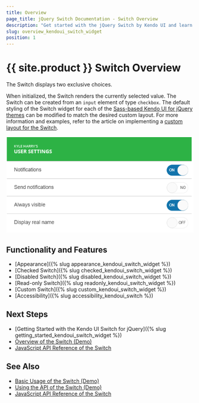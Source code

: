 ```yaml
---
title: Overview
page_title: jQuery Switch Documentation - Switch Overview
description: "Get started with the jQuery Switch by Kendo UI and learn how to create, initialize, and enable the widget."
slug: overview_kendoui_switch_widget
position: 1
---
```


# {{ site.product }} Switch Overview

The Switch displays two exclusive choices.

When initialized, the Switch renders the currently selected value. The Switch can be created from an `input` element of type `checkbox`. The default styling of the Switch widget for each of the [Sass-based Kendo UI for jQuery themes](https://docs.telerik.com/kendo-ui/styles-and-layout/sass-themes) can be modified to match the desired custom layout. For more information and examples, refer to the article on implementing a [custom layout for the Switch](https://github.com/telerik/kendo-themes/wiki/Change-the-Switch-Layout).

![Kendo UI for jQuery Switch Overview](switch-overview.png)

## Functionality and Features

* [Appearance]({% slug appearance_kendoui_switch_widget %})
* [Checked Switch]({% slug checked_kendoui_switch_widget %})
* [Disabled Switch]({% slug disabled_kendoui_switch_widget %})
* [Read-only Switch]({% slug readonly_kendoui_switch_widget %})
* [Custom Switch]({% slug custom_kendoui_switch_widget %})
* [Accessibility]({% slug accessibility_kendoui_switch %})

## Next Steps 

* [Getting Started with the Kendo UI Switch for jQuery]({% slug getting_started_kendoui_switch_widget %})
* [Overview of the Switch (Demo)](https://demos.telerik.com/kendo-ui/switch/index)
* [JavaScript API Reference of the Switch](/api/javascript/ui/switch)

## See Also

* [Basic Usage of the Switch (Demo)](https://demos.telerik.com/kendo-ui/switch/index)
* [Using the API of the Switch (Demo)](https://demos.telerik.com/kendo-ui/switch/api)
* [JavaScript API Reference of the Switch](/api/javascript/ui/switch)
